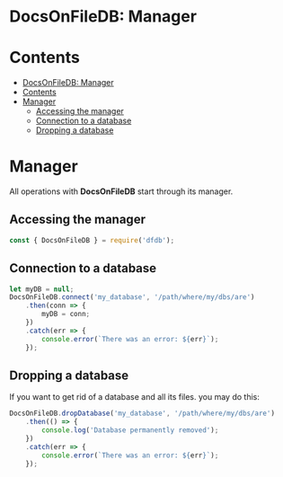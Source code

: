 # DocsOnFileDB: Manager

# Contents
<!-- TOC updateOnSave:true -->

- [DocsOnFileDB: Manager](#docsonfiledb-manager)
- [Contents](#contents)
- [Manager](#manager)
    - [Accessing the manager](#accessing-the-manager)
    - [Connection to a database](#connection-to-a-database)
    - [Dropping a database](#dropping-a-database)

<!-- /TOC -->

# Manager
All operations with __DocsOnFileDB__ start through its manager.

## Accessing the manager
```js
const { DocsOnFileDB } = require('dfdb');
```

## Connection to a database
```js
let myDB = null;
DocsOnFileDB.connect('my_database', '/path/where/my/dbs/are')
    .then(conn => {
        myDB = conn;
    })
    .catch(err => {
        console.error(`There was an error: ${err}`);
    });
```

## Dropping a database
If you want to get rid of a database and all its files. you may do this:
```js
DocsOnFileDB.dropDatabase('my_database', '/path/where/my/dbs/are')
    .then(() => {
        console.log('Database permanently removed');
    })
    .catch(err => {
        console.error(`There was an error: ${err}`);
    });
```
